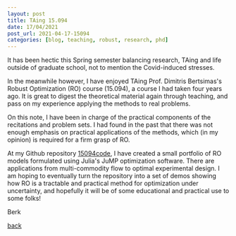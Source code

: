 ```yaml
---
layout: post
title: TAing 15.094
date: 17/04/2021
post_url: 2021-04-17-15094
categories: [blog, teaching, robust, research, phd]
---
```


It has been hectic this Spring semester balancing research, TAing and life outside of graduate school, 
not to mention the Covid-induced stresses. 

In the meanwhile however, I have enjoyed TAing Prof. Dimitris Bertsimas's Robust Optimization (RO) course (15.094), 
a course I had taken four years ago. It is great to digest the theoretical material again through teaching, and 
pass on my experience applying the methods to real problems.

On this note, I have been in charge of the practical components of the recitations and problem sets. 
I had found in the past that there was not enough emphasis on practical applications of the methods, 
which (in my opinion) is required for a firm grasp of RO. 

At my Github repository [15094code](https://github.com/1ozturkbe/15094code), I have created a small portfolio of 
RO models formulated using Julia's JuMP optimization software. 
There are applications from multi-commodity flow to optimal experimental design. 
I am hoping to eventually turn the repository into a set of demos showing how RO is a tractable and practical method for optimization under uncertainty, 
and hopefully it will be of some educational and practical use to some folks!

Berk 

[back]({{site.url}}/blog)
